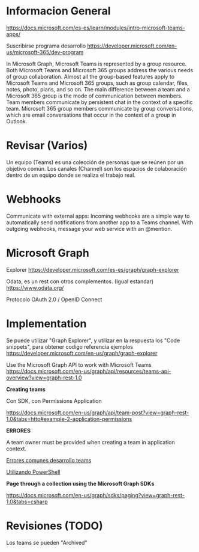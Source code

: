 # Informacion General

https://docs.microsoft.com/es-es/learn/modules/intro-microsoft-teams-apps/


Suscribirse programa desarrollo
https://developer.microsoft.com/en-us/microsoft-365/dev-program



In Microsoft Graph, Microsoft Teams is represented by a group resource. Both Microsoft Teams and Microsoft 365 groups address the various needs of group collaboration. Almost all the group-based features apply to Microsoft Teams and Microsoft 365 groups, such as group calendar, files, notes, photo, plans, and so on. The main difference between a team and a Microsoft 365 group is the mode of communication between members. Team members communicate by persistent chat in the context of a specific team. Microsoft 365 group members communicate by group conversations, which are email conversations that occur in the context of a group in Outlook.



# Revisar (Varios)


Un equipo (Teams) es una colección de personas que se reúnen por un objetivo común. Los canales (Channel) son los espacios de colaboración dentro de un equipo donde se realiza el trabajo real.


# Webhooks

Communicate with external apps: Incoming webhooks are a simple way to automatically send notifications from another app to a Teams channel. With outgoing webhooks, message your web service with an @mention.


# Microsoft Graph


Explorer
https://developer.microsoft.com/es-es/graph/graph-explorer


Odata, es un rest con otros complementos. (Igual estandar)
https://www.odata.org/


Protocolo OAuth 2.0 / OpenID Connect 


# Implementation

Se puede utilizar "Graph Explorer", y utilizar en la respuesta los "Code snippets", para obtener codigo referencia ejemplos
https://developer.microsoft.com/en-us/graph/graph-explorer


Use the Microsoft Graph API to work with Microsoft Teams
https://docs.microsoft.com/en-us/graph/api/resources/teams-api-overview?view=graph-rest-1.0


**Creating teams**

Con SDK, con Permissions Application

https://docs.microsoft.com/en-us/graph/api/team-post?view=graph-rest-1.0&tabs=http#example-2-application-permissions


**ERRORES**

A team owner must be provided when creating a team in application context.



[Errores comunes desarrollo teams](error.dev.md)

[Utilizando PowerShell](power_shell_teams.md)

**Page through a collection using the Microsoft Graph SDKs**

https://docs.microsoft.com/en-us/graph/sdks/paging?view=graph-rest-1.0&tabs=csharp


# Revisiones (TODO)

Los teams se pueden "Archived"

